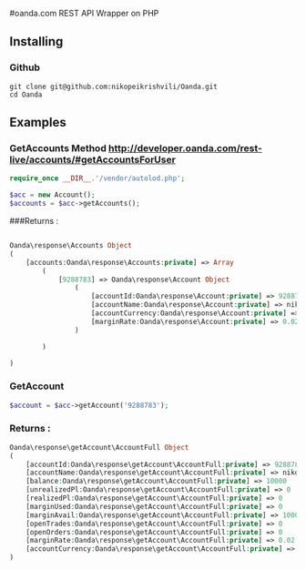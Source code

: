 #oanda.com REST API Wrapper on PHP

## Installing
### Github

```
git clone git@github.com:nikopeikrishvili/Oanda.git
cd Oanda
```

## Examples
### GetAccounts Method http://developer.oanda.com/rest-live/accounts/#getAccountsForUser
```PHP
require_once __DIR__.'/vendor/autolod.php';
```
``` PHP
$acc = new Account();
$accounts = $acc->getAccounts();

```
###Returns : 
```PHP

Oanda\response\Accounts Object
(
    [accounts:Oanda\response\Accounts:private] => Array
        (
            [9288783] => Oanda\response\Account Object
                (
                    [accountId:Oanda\response\Account:private] => 9288783
                    [accountName:Oanda\response\Account:private] => nikopeikrishvili
                    [accountCurrency:Oanda\response\Account:private] => USD
                    [marginRate:Oanda\response\Account:private] => 0.02
                )

        )

)

```

### GetAccount

```PHP
$account = $acc->getAccount('9288783');
```

### Returns : 
```PHP
Oanda\response\getAccount\AccountFull Object
(
    [accountId:Oanda\response\getAccount\AccountFull:private] => 9288783
    [accountName:Oanda\response\getAccount\AccountFull:private] => nikopeikrishvili
    [balance:Oanda\response\getAccount\AccountFull:private] => 10000
    [unrealizedPl:Oanda\response\getAccount\AccountFull:private] => 0
    [realizedPl:Oanda\response\getAccount\AccountFull:private] => 0
    [marginUsed:Oanda\response\getAccount\AccountFull:private] => 0
    [marginAvail:Oanda\response\getAccount\AccountFull:private] => 10000
    [openTrades:Oanda\response\getAccount\AccountFull:private] => 0
    [openOrders:Oanda\response\getAccount\AccountFull:private] => 0
    [marginRate:Oanda\response\getAccount\AccountFull:private] => 0.02
    [accountCurrency:Oanda\response\getAccount\AccountFull:private] => USD
)

```
